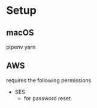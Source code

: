 # Setup

## macOS

pipenv
yarn

## AWS

requires the following permissions
- SES
    - for password reset
